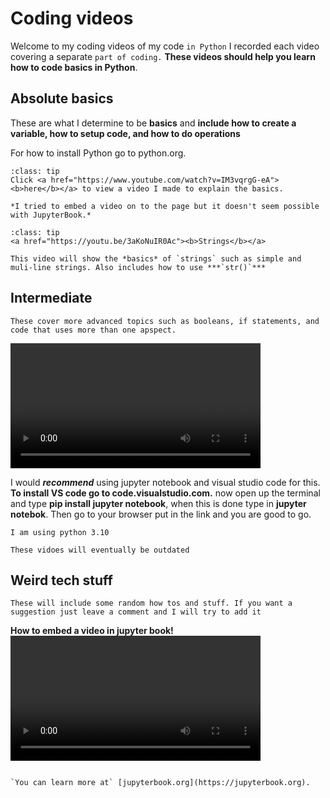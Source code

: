 # Coding videos

Welcome to my coding videos of my code `in Python` I recorded each video covering a separate `part of coding.` **These videos should help you learn how to code basics in Python**.

## Absolute basics
These are what I determine to be **basics** and **include how to create a variable, how to setup code, and how to do operations**

For how to install Python go to python.org.

`````{admonition} Video
:class: tip
Click <a href="https://www.youtube.com/watch?v=IM3vqrgG-eA"><b>here</b></a> to view a video I made to explain the basics.

*I tried to embed a video on to the page but it doesn't seem possible with JupyterBook.*
`````




`````{admonition} Video
:class: tip
<a href="https://youtu.be/3aKoNuIR0Ac"><b>Strings</b></a>

This video will show the *basics* of `strings` such as simple and muli-line strings. Also includes how to use ***`str()`***
`````

## Intermediate

`These cover more advanced topics such as booleans, if statements, and code that uses more than one apspect.`

<video width="400" controls>
  <source src="C:\Users\piete\Videos\Captures\Untitled1 - Jupyter Notebook - Google Chrome 2022-06-19 17-31-03.mp4" type="video/mp4">
</video>

I would ***recommend*** using jupyter notebook and visual studio code for this. **To install VS code go to code.visualstudio.com.** now open up the terminal and type **pip install jupyter notebook**,
when this is done type in **jupyter notebok**. Then go to your browser put in the link and you are good to go.
 
```{important}
I am using python 3.10
```
```{warning}
These vidoes will eventually be outdated
```

## Weird tech stuff

```{note}
These will include some random how tos and stuff. If you want a suggestion just leave a comment and I will try to add it
```
**How to embed a video in jupyter book!**
<video width="400" controls>
  <source src="video.mp4" type="video/mp4">
</video>


```{bibliography}
```

```{see also}
`You can learn more at` [jupyterbook.org](https://jupyterbook.org).
```